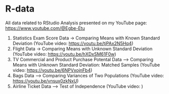 # R-data
All data related to RStudio Analysis presented on my YouTube page: https://www.youtube.com/@Egbe-Etu 

1) Statistics Exam Score Data -> Comparing Means with Known Standard Deviation (YouTube video: https://youtu.be/tjPAx2N5Hq4)
2) Flight Data -> Comparing Means with Unknown Standard Deviation (YouTube video: https://youtu.be/hXDxSM61F0w)
3) TV Commercial and Product Purchase Potental Data --> Comparing Means with Unknown Standard Deviation: Matched Samples (YouTube video: https://youtu.be/6NPVxojnFb4)
4) Bags Data --> Comparing Variances of Two Populations (YouTube video: https://youtu.be/vnsux0zkNxU)
5) Airline Ticket Data --> Test of Independence (YouTube video: )
